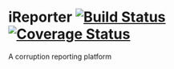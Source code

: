 # iReporter [![Build Status](https://travis-ci.com/Curti-s/iReporter.svg?branch=develop)](https://travis-ci.com/Curti-s/iReporter) [![Coverage Status](https://coveralls.io/repos/github/Curti-s/iReporter/badge.svg)](https://coveralls.io/github/Curti-s/iReporter)


A corruption reporting platform
